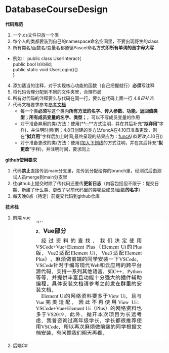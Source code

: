 # DatabaseCourseDesign
**代码规范**
1. 一个.cs文件只放一个类
2. 每个人的类都要装到自己的namespace命名空间里，不要出现野生的class
3. 所有类名/函数名/变量名都遵循Pascel命名方式**即所有单词的首字母大写**
- 例如： public class UserInteract{  
    public bool IsValid;  
    public static void UserLogin(){}  
}
4. 添加适当的注释，对于实现核心功能的函数（自己把握就行）**必须**写注释
5. 将代码合理分配到不同的文件夹里，合理布局
6. 所有对代码的注释要么与代码在同一行，要么在代码上面一行
*4.8日补充*
7. 代码文档要求参考[参考文档](BackendDevelop.md)
    - 每一个类**必须**写这个类内**所有方法的名字、传入参数、功能、返回值类型；所有成员变量的名字、类型；**，可以不写成员变量的作用
    - 对于准备弃用的类/方法：使用(**~~...~~**方式注明，并在其后补充“**拟弃用**”字样)，并注明时间(例：4.8日创建的类方法funcA在4.10日准备更改，则在“**拟弃用**”字样后加上时间,最终呈现的结果应为：<u>funcA</u>(*拟更改*,4.10日))
    - 对于准备更改的类/方法：使用(<u>加入下划线</u>的方式注明，并在其后补充“**拟更改**”字样)，并注明时间，要求同上

**github使用要求**
1. 代码**禁止**直接传到main分支里，先传到分配给你的branch里，经测试后由测试人员merge到main分支里
2. 往github上提交时除了传代码还要传**更新日志**（内容包括但不限于：提交日期、新建了什么类、更改了以前代码里的类哪些成员/函数**的名字**）
3. 每天晚8点（待定）前提交代码到github仓库

**技术栈**
1. 前端 vue 
![VueSuggestion](Resource/Images/VueSuggestion.jpg)
2. 后端C#
    